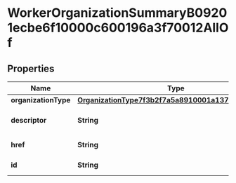 

# WorkerOrganizationSummaryB09201ecbe6f10000c600196a3f70012AllOf


## Properties

Name | Type | Description | Notes
------------ | ------------- | ------------- | -------------
**organizationType** | [**OrganizationType7f3b2f7a5a8910001a137fb9ae22001f**](OrganizationType7f3b2f7a5a8910001a137fb9ae22001f.md) |  |  [optional]
**descriptor** | **String** | A preview of the instance |  [optional]
**href** | **String** | A link to the instance |  [optional]
**id** | **String** | Id of the instance |  [optional]



